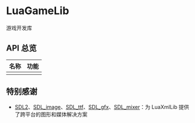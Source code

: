 # LuaGameLib

游戏开发库

## API 总览

| 名称 | 功能 |
|:----:|:----:|
|      |      |

## 特别感谢  

+ [SDL2](https://www.libsdl.org/)、[SDL_image](https://www.libsdl.org/projects/SDL_image/)、[SDL_ttf](https://www.libsdl.org/projects/SDL_ttf/)、[SDL_gfx](http://www.ferzkopp.net)、[SDL_mixer](https://www.libsdl.org/projects/SDL_mixer/)：为 LuaXmlLib 提供了跨平台的图形和媒体解决方案

